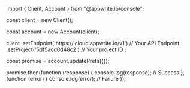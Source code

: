 import { Client, Account } from "@appwrite.io/console";

const client = new Client();

const account = new Account(client);

client
    .setEndpoint('https://<REGION>.cloud.appwrite.io/v1') // Your API Endpoint
    .setProject('5df5acd0d48c2') // Your project ID
;

const promise = account.updatePrefs({});

promise.then(function (response) {
    console.log(response); // Success
}, function (error) {
    console.log(error); // Failure
});